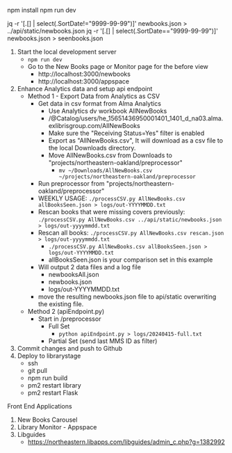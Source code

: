 npm install
npm run dev

jq -r '[.[] | select(.SortDate!="9999-99-99")]' newbooks.json > ../api/static/newbooks.json
jq -r '[.[] | select(.SortDate=="9999-99-99")]' newbooks.json > seenbooks.json

1. Start the local development server
   - `npm run dev`
   - Go to the New Books page or Monitor page for the before view
     - http://localhost:3000/newbooks
     - http://localhost:3000/appspace
2. Enhance Analytics data and setup api endpoint
   - Method 1 - Export Data from Analytics as CSV
     - Get data in csv format from Alma Analytics
       - Use Analytics dv workbook AllNewBooks
       - /@Catalog/users/he_15651436950001401_1401_d_na03.alma.exlibrisgroup.com/AllNewBooks
       - Make sure the "Receiving Status=Yes" filter is enabled
       - Export as "AllNewBooks.csv", It will download as a csv file to the local Downloads directory.
       - Move AllNewBooks.csv from Downloads to "projects/northeastern-oakland/preprocessor"
         - `mv ~/Downloads/AllNewBooks.csv ~/projects/northeastern-oakland/preprocessor`
     - Run preprocessor from "projects/northeastern-oakland/preprocessor"
      - WEEKLY USAGE: `./processCSV.py AllNewBooks.csv allBooksSeen.json > logs/out-YYYYMMDD.txt `
      - Rescan books that were missing covers previously: `./processCSV.py AllNewBooks.csv ../api/static/newbooks.json > logs/out-yyyymmdd.txt`
      - Rescan all books: `./processCSV.py AllNewBooks.csv rescan.json > logs/out-yyyymmdd.txt`
        - `./processCSV.py AllNewBooks.csv allBooksSeen.json > logs/out-YYYYMMDD.txt `
        - allBooksSeen.json is your comparison set in this example
      - Will output 2 data files and a log file
        - newbooksAll.json
        - newbooks.json
        - logs/out-YYYYMMDD.txt
      - move the resulting newbooks.json file to api/static overwriting the existing file.
   - Method 2 (apiEndpoint.py)
     - Start in /preprocessor
       - Full Set
         - `python apiEndpoint.py > logs/20240415-full.txt`
       - Partial Set (send last MMS ID as filter)
3. Commit changes and push to Github
4. Deploy to librarystage
   - ssh 
   - git pull
   - npm run build
   - pm2 restart library
   - pm2 restart Flask

Front End Applications

1. New Books Carousel
2. Library Monitor - Appspace
3. Libguides
   - https://northeastern.libapps.com/libguides/admin_c.php?g=1382992